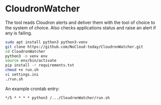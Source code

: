# CloudronWatcher

The tool reads Cloudron alerts and deliver them with the tool of choice to the system of choice.
Also checks applications status and raise an alert if any is failing. 

```bash
sudo apt install python3 python3-venv
git clone https://github.com/NoCloud-today/CloudronWatcher.git
cd CloudronWatcher
python3 -m venv env
source env/bin/activate
pip install -r requirements.txt
chmod +x run.sh
vi settings.ini
./run.sh
```

An example crontab entry:
```crontab
*/5 * * * * python3 /.../CloudronWatcher/run.sh
```
